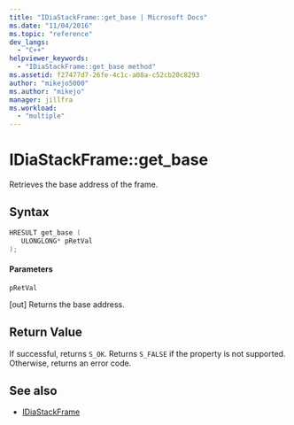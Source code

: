 ```yaml
---
title: "IDiaStackFrame::get_base | Microsoft Docs"
ms.date: "11/04/2016"
ms.topic: "reference"
dev_langs:
  - "C++"
helpviewer_keywords:
  - "IDiaStackFrame::get_base method"
ms.assetid: f27477d7-26fe-4c1c-a08a-c52cb20c8293
author: "mikejo5000"
ms.author: "mikejo"
manager: jillfra
ms.workload:
  - "multiple"
---
```

# IDiaStackFrame::get_base
Retrieves the base address of the frame.

## Syntax

```C++
HRESULT get_base ( 
   ULONGLONG* pRetVal
);
```

#### Parameters
 `pRetVal`

[out] Returns the base address.

## Return Value
 If successful, returns `S_OK`. Returns `S_FALSE` if the property is not supported. Otherwise, returns an error code.

## See also
- [IDiaStackFrame](../../debugger/debug-interface-access/idiastackframe.md)